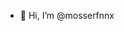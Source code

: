 - 👋 Hi, I’m @mosserfnnx

<!---
mosserfnnx/mosserfnnx is a ✨ special ✨ repository because its `README.md` (this file) appears on your GitHub profile.
You can click the Preview link to take a look at your changes.
--->
